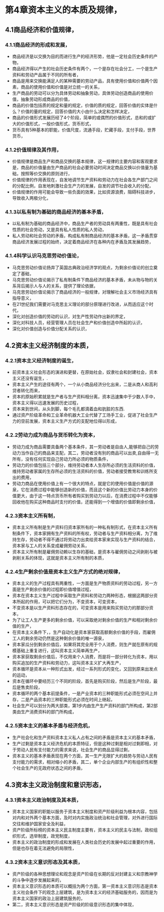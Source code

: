 # 第4章资本主义的本质及规律，
## 4.1商品经济和价值规律，
### 4.1.1商品经济的形成和发展，
- 商品经济是以交换为目的而进行生产的经济形势，他是一定社会历史条件的产物，
- 商品经济得以产生的社会历史条件有两个，一个是存在社会分工，一个是生产资料和劳动产品属于不同的所有者，
- 商品是用来交换能满足人的某种需要的劳动产品，具有使用价值和价值两个因素，商品的使用价值和价值是对立统一的关系，
- 生产商品的劳动可以分为具体劳动和抽象劳动，具体劳动创造商品的使用价值，抽象劳动形成商品的价值，
- 商品的价值包括质的规定和量的规定，价值的质的规定，回答价值的实体是什么？价值的量的规定，回答价值的大小由什么决定和怎样决定，
- 商品的价值形式发展历经了4个阶段，简单的或偶然的价值形式，总和的或扩大的价值形式，一般价值形式，货币形式，
- 货币具有5种基本的职能，价值尺度，流通手段，贮藏手段，支付手段，世界货币，
### 4.1.2价值规律及其作用，
- 价值规律是商品生产和商品交换的基本规律，这一规律的主要内容和客观要求是，商品的价值量由生产商品的社会必要劳动时间决定商品交换以价值量为基础，按照等价交换的原则进行，
- 价值规律的作用表现在，自发地调节生产资料和劳动力在社会各生产部门之间的分配比例，自发地刺激社会生产力的发展，自发的调节社会收入的分配，
- 价值规律的作用可能会导致一些负面的效果，比如资源浪费，阻碍科技进步，导致收入两极分化，
### 4.1.3以私有制为基础的商品经济的基本矛盾，
- 以私有制为基础的商品经济中，商品生产者的劳动具有两重性，既是具有社会性质的社会劳动，又是具有私人性质的私人劳动，
- 私人劳动和社会劳动的矛盾，构成私有制商品经济的基本矛盾，这一矛盾贯穿商品经济发展过程的始终，决定着商品经济在各种内在矛盾及其发展趋势，
### 4.1.4科学认识马克思劳动价值论，
- 马克思劳动价值论扬弃了英国古典政治经济学的观点，为剩余价值论的创立奠定了基础，
- 马克思劳动价值论揭示了私有制条件下商品经济的基本矛盾，未从物与物的关系背后揭示人与人的关系，提供了理论依据，
- 马克思劳动价值论揭示了商品经济的一般规律，对理解社会主义市场经济具有指导意义，
- 在21世纪我们需要对马克思主义理论的部分原理进行改进，从而适应这个时代，
- 深化对创造价值的劳动的认识，对生产性劳动作出新的界定，
- 深化对科技人员，经营管理人员在社会生产和价值创造中所起的认识，
- 深化对价值创造与价值分配关系的认识，
## 4.2资本主义经济制度的本质，
### 4.2.1资本主义经济制度的诞生，
- 前资本主义社会形态的演进和更替，在原始社会，奴隶社会和封建社会，资本主义还没有诞生，.
- 资本主义产生的途径有两个，一个从小商品经济分化出来，二是从商人和高利贷者转化而来，
- 资本的原始积累就是生产者与生产资料相分离，资本迅速集中于少数人手中，资本主义得以迅速发展的历史过程，
- 资本来到世间，从头到脚，每个毛孔都滴着血和肮脏的东西.
- 通过资产阶级革命和工业革命机器大工业代替了工场手工业，促进了社会生产力的空前发展，资本主义生产方式的支配地位得以形成，
### 4.2.2劳动力成为商品与货币转化为资本，
- 劳动力成为商品需要具备两个基本条件，其一劳动者是自由人,能够把自己的劳动力当作自己的商品来支配，其二，劳动者没有别的商品可以出卖,自由得一无所有，没有任何实现自己劳动力所必须的物质条件，
- 劳动力的价值包括三个部分，维持劳动者本人生存所必须的生活资料的价值，维持劳动者家属的生存所必须的生活资料的价值，劳动者接受教育和训练所支出的费用，
- 劳动力商品在使用价值上有一个很大的特点，就是它的使用价值是价值的源泉，它在消费过程中能够创造新的价值，而且这个新的价值比劳动力本身的价值更大，由于这一特点货币所有者购买到劳动力以后，在消费过程中不仅能够回收他在购买这种商品时支付的价值，还能得到一个增值的价值即剩余价值，
### 4.2.3资本主义所有制，
- 资本主义所有制是生产资料归资本家所有的一种私有制形式，在资本主义所有制条件下，资本家拥有生产资料的所有权，劳动者与生产资料相分离，为了维持生存，劳动者不得不通过将劳动力出卖给资本家来实现与生产资料的结合，资本家与工人的关系变成雇佣劳动关系，
- 资本主义所有制是雇佣劳动赖以生存的基础，是资本与雇佣劳动之间剥削与被剥削关系的体现，这就是资本主义所有制的本质，
### 4.2.4生产剩余价值是资本主义生产方式的绝对规律，
- 资本主义的生产过程具有两重性，一方面是生产物质资料的劳动过程，另一方面是生产剩余价值的过程即价值增值过程，
- 资本在资本主义生产过程中采取生产资料和劳动力两种形态，根据这两部分资本所起的作用，可以把它们分为，不变资本，可变资本，
- 不变资本是以生产资料形态存在的，可变资本是用来购买劳动力的那部分资本，
- 为了让工人生产更多的剩余价值，可以采取绝对剩余价值的生产和相对剩余价值的生产，
- 在资本主义条件下，，生产自动化是资本家获取高额剩余价值的手段，而雇佣工人的剩余劳动仍然是这种剩余价值的唯一源泉，
- 资本家瓜分到剩余价值后，如果将其完全用于个人消费，则生产就在原有的规模基础上重复进行，这叫资本主义简单再生产，
- 资本家获取剩余价值后，不仅用来个人消费，而是将一部分转化为资本，用以购买追加的生产资料和劳动力，这叫资本主义扩大再生产，
- 资本循环是资本从一种形式出发，经过一系列形式的变化，又回到原来出发点的运动，
- 资本在循环中要经历三个不同的阶段，首先是购买阶段，然后是生产阶段，最后是售卖阶段，
- 资本循环的两个基本前提条件，一是产业资本的三种职能形式必须在空间上并存，二是产品资本的三种职能形式必须在时间上继起，
- 社会生产可以划分为两大部类，第1步内由生产生产资料的部门所构成，第2部类由生产消费资料的部门所构成，
### 4.2.5资本主义的基本矛盾与经济危机，
- 生产社会化和生产资料资本主义私人占有之间的矛盾是资本主义的基本矛盾，
- 生产过剩是资本主义经济危机的本质特征，但是这种过剩是相对过剩即相，对于劳动人民有支付能力的需求来说，社会生产的商品显得过剩，
- 资本主义的基本矛盾表现在两个方面，其一生产无限扩大的趋势与劳动人民有支付能力的需求，相对缩小的矛盾，其二，单个企业内部生产的有组织性和整个社会生产的无政府状态之间的矛盾，
## 4.3资本主义政治制度和意识形态，
### 4.3.1资本主义政治制度及其本质，
- 资本主义国家的职能以服务于资本主义制度和资产阶级利益为根本内容，包括对内和对外两个基本方面，及时对内实施政治统治和社会管理，对外进行国际交往和维护国家安全及利益，
- 资产阶级所标榜的资本主义民主制度主要有，资本主义的民主与法制，政权组织形式，选举制度，政党制度，
- 资本主义的政治制度的形成和发展在人类社会历史的发展中起过重要的作用，但是也存在着无法避免的局限性，
### 4.3.2资本主义意识形态及其本质，
- 资产阶级的各种思想理论和观念是资产阶级在长期的反对封建主义和宗教神学的斗争中逐步发展起来的，
- 资本主义意识形态的本质可以概括为两个方面，第一资本主义意识形态是资本主义社会条件下的观念上层建筑，是为资本主义的经济基础服务的，因而是为资本主义国家的政治上层建筑服务的，
- 第二，资本主义意识形态是资产阶级的阶级意识形态的集中体现，






















